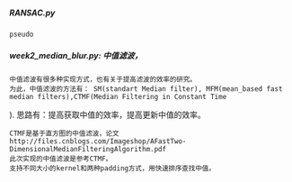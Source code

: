 ##### RANSAC.py
    pseudo
 
##### week2_median_blur.py: 中值滤波，
    中值滤波有很多种实现方式，也有关于提高滤波的效率的研究。
    为此，中值滤波的方法有： SM(standart Median filter), MFM(mean_based fast median filters),CTMF(Median Filtering in Constant Time
). 思路有：提高获取中值的效率，提高更新中值的效率。

    CTMF是基于直方图的中值滤波，论文 http://files.cnblogs.com/Imageshop/AFastTwo-DimensionalMedianFilteringAlgorithm.pdf
    此次实现的中值滤波是参考CTMF。
    支持不同大小的kernel和两种padding方式，用快速排序查找中值。
